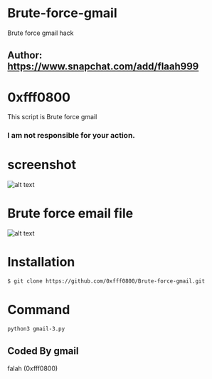 # Brute-force-gmail
Brute force gmail hack

## Author: https://www.snapchat.com/add/flaah999

# 0xfff0800

This script is Brute force gmail

### I am not responsible for your action.

# screenshot
![alt text](https://www3.0zz0.com/2020/04/14/09/137204080.png)

# Brute force email file 

![alt text](https://www3.0zz0.com/2020/04/14/09/326638511.png)

# Installation
```bash
$ git clone https://github.com/0xfff0800/Brute-force-gmail.git
```
# Command
```bash
python3 gmail-3.py 

```

## Coded By gmail
falah (0xfff0800)

